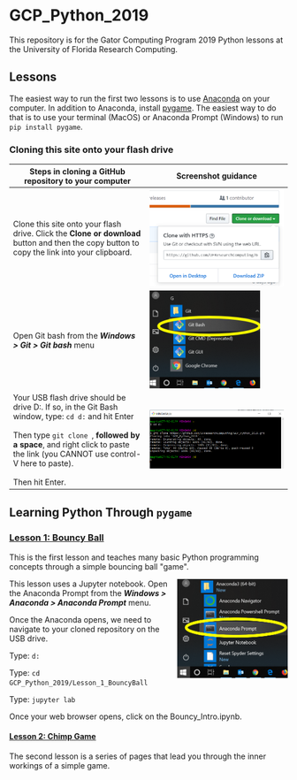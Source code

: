 # GCP_Python_2019

This repository is for the Gator Computing Program 2019 Python lessons at the University of Florida Research Computing.

## Lessons

The easiest way to run the first two lessons is to use [Anaconda](https://www.anaconda.com/) on your computer. In addition to Anaconda, install [pygame](https://www.pygame.org/). The easiest way to do that is to use your terminal (MacOS) or Anaconda Prompt (Windows) to run `pip install pygame`.

### Cloning this site onto your flash drive

 Steps in cloning a GitHub repository to your computer| Screenshot guidance
-------|-------
Clone this site onto your flash drive. Click the **Clone or download** button and then the copy button to copy the link into your clipboard. | <img alt="Git Clone image" src="assets/notebook_images/Git_clone.png"  width=250>
Open Git bash from the ***Windows > Git > Git bash*** menu | <img alt="Opening Git Bash" src="assets/notebook_images/Git_Bash_Launch.png" width="200">
Your USB flash drive should be drive D:. If so, in the Git Bash window, type: `cd d:` and hit Enter<br><br>Then type `git clone `, **followed by a space**, and right click to paste the link (you CANNOT use control-V here to paste). <br><br>Then hit Enter. | <img alt="Git bash clone screenshot" src="assets/notebook_images/Git_Bash_Clone.png">


## Learning Python Through `pygame`

### [Lesson 1: Bouncy Ball](Lesson_1_BouncyBall/Bouncy_Intro.ipynb) 

This is the first lesson and teaches many basic Python programming concepts through a simple bouncing ball "game". 

<img alt="Launch Anaconda Prompt" src="assets/notebook_images/Anaconda_Prompt_Launch.png" width=200 align="right">This lesson uses a Jupyter notebook. Open the Anaconda Prompt from the ***Windows > Anaconda > Anaconda Prompt*** menu.

Once the Anaconda opens, we need to navigate to your cloned repository on the USB drive.

Type: `d:`

Type: `cd GCP_Python_2019/Lesson_1_BouncyBall`

Type: `jupyter lab`

Once your web browser opens, click on the Bouncy_Intro.ipynb. 

#### [Lesson 2: Chimp Game](Lesson_2_Chimp\chimp.py) 
The second lesson is a series of pages that lead you through the inner workings of a simple game.

